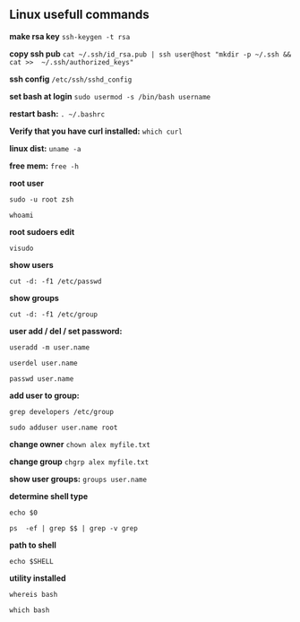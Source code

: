 ## Linux usefull commands

**make rsa key**
```ssh-keygen -t rsa```

**copy ssh pub**
```cat ~/.ssh/id_rsa.pub | ssh user@host "mkdir -p ~/.ssh && cat >>  ~/.ssh/authorized_keys"```

**ssh config**
```/etc/ssh/sshd_config```

**set bash at login**
```sudo usermod -s /bin/bash username```

**restart bash:**
```. ~/.bashrc```

**Verify that you have curl installed:**
```which curl```


**linux dist:**
```uname -a```

**free mem:**
```free -h```

**root user**
```
sudo -u root zsh
```
```
whoami
```

**root sudoers edit**
```
visudo
```

**show users**
```
cut -d: -f1 /etc/passwd
```
**show groups**
```
cut -d: -f1 /etc/group
```

**user add / del / set password:**
```
useradd -m user.name
```
```
userdel user.name
```
```
passwd user.name
```

**add user to group:**
```
grep developers /etc/group
```
```
sudo adduser user.name root
```

**change owner**
```chown alex myfile.txt```

**change group**
```chgrp alex myfile.txt```

**show user groups:**
```groups user.name```

**determine shell type**
```
echo $0
```
```
ps  -ef | grep $$ | grep -v grep
```

**path to shell**
```
echo $SHELL
```

**utility installed**
```
whereis bash
```
```
which bash
```
